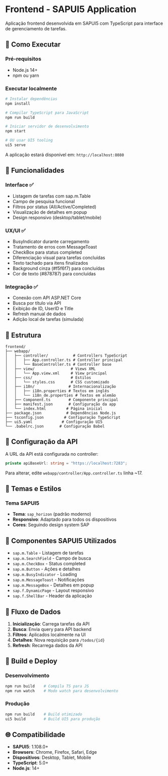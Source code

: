 # Frontend - SAPUI5 Application

Aplicação frontend desenvolvida em SAPUI5 com TypeScript para interface de gerenciamento de tarefas.

## 🚀 Como Executar

### Pré-requisitos
- Node.js 14+ 
- npm ou yarn

### Executar localmente
```bash
# Instalar dependências
npm install

# Compilar TypeScript para JavaScript
npm run build

# Iniciar servidor de desenvolvimento
npm start

# OU usar UI5 tooling
ui5 serve
```

A aplicação estará disponível em: `http://localhost:8080`

## 🎯 Funcionalidades

### Interface ✅
- Listagem de tarefas com sap.m.Table
- Campo de pesquisa funcional
- Filtros por status (All/Active/Completed)
- Visualização de detalhes em popup
- Design responsivo (desktop/tablet/mobile)

### UX/UI ✅
- BusyIndicator durante carregamento
- Tratamento de erros com MessageToast
- CheckBox para status completed
- Diferenciação visual para tarefas concluídas
- Texto tachado para itens finalizados
- Background cinza (#f5f6f7) para concluídas
- Cor de texto (#878787) para concluídas

### Integração ✅
- Conexão com API ASP.NET Core
- Busca por título via API
- Exibição de ID, UserID e Title
- Refresh manual de dados
- Adição local de tarefas (simulada)

## 📁 Estrutura

```
frontend/
├── webapp/
│   ├── controller/           # Controllers TypeScript
│   │   ├── App.controller.ts # Controller principal
│   │   └── BaseController.ts # Controller base
│   ├── view/                # Views XML
│   │   └── App.view.xml     # View principal
│   ├── css/                 # Estilos
│   │   └── styles.css       # CSS customizado
│   ├── i18n/               # Internacionalização
│   │   ├── i18n.properties # Textos em inglês
│   │   └── i18n_de.properties # Textos em alemão
│   ├── Component.ts        # Componente principal
│   ├── manifest.json       # Configuração da app
│   └── index.html         # Página inicial
├── package.json           # Dependências Node.js
├── tsconfig.json         # Configuração TypeScript
├── ui5.yaml             # Configuração UI5
└── .babelrc.json       # Configuração Babel
```

## 🔧 Configuração da API

A URL da API está configurada no controller:
```typescript
private apiBaseUrl: string = "https://localhost:7283";
```

Para alterar, edite `webapp/controller/App.controller.ts` linha ~17.

## 🎨 Temas e Estilos

### Tema SAPUI5
- **Tema**: `sap_horizon` (padrão moderno)
- **Responsivo**: Adaptado para todos os dispositivos
- **Cores**: Seguindo design system SAP


## 📱 Componentes SAPUI5 Utilizados

- `sap.m.Table` - Listagem de tarefas
- `sap.m.SearchField` - Campo de busca
- `sap.m.CheckBox` - Status completed
- `sap.m.Button` - Ações e detalhes
- `sap.m.BusyIndicator` - Loading
- `sap.m.MessageToast` - Notificações
- `sap.m.MessageBox` - Detalhes em popup
- `sap.f.DynamicPage` - Layout responsivo
- `sap.f.ShellBar` - Header da aplicação

## 🔄 Fluxo de Dados

1. **Inicialização**: Carrega tarefas da API
2. **Busca**: Envia query para API backend
3. **Filtros**: Aplicados localmente na UI
4. **Detalhes**: Nova requisição para `/todos/{id}`
5. **Refresh**: Recarrega dados da API

## 🧪 Build e Deploy

### Desenvolvimento
```bash
npm run build    # Compila TS para JS
npm run watch    # Modo watch para desenvolvimento
```

### Produção
```bash
npm run build    # Build otimizado
ui5 build        # Build UI5 para produção
```

## 🌐 Compatibilidade

- **SAPUI5**: 1.108.0+
- **Browsers**: Chrome, Firefox, Safari, Edge
- **Dispositivos**: Desktop, Tablet, Mobile
- **TypeScript**: 5.0+
- **Node.js**: 14+